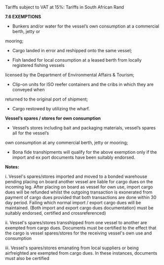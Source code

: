 Tariffs subject to VAT at 15%: Tariffs in South African Rand

**7.6 EXEMPTIONS**

- Bunkers and/or water for the vessel’s own consumption at a commercial berth, jetty or

mooring;

- Cargo landed in error and reshipped onto the same vessel;

- Fish landed for local consumption at a leased berth from locally registered fishing vessels

licensed by the Department of Environmental Affairs & Tourism;

- Clip-on units for ISO reefer containers and the cribs in which they are conveyed when

returned to the original port of shipment;

- Cargo restowed by utilizing the wharf.

**Vessel’s spares / stores for own consumption**

- Vessel’s stores including bait and packaging materials, vessel’s spares all for the vessel’s

own consumption at any commercial berth, jetty or mooring;

- Bona fide transhipments will qualify for the above exemption only if the import and ex
port documents have been suitably endorsed.

**Notes:**

i. Vessel's spares/stores imported and moved to a bonded warehouse pending placing on
board another vessel are liable for cargo dues on the incoming leg. After placing on board as
vessel for own use, import cargo dues will be refunded whilst the outgoing transaction is
exonerated from payment of cargo dues provided that both transactions are done within 30
day period. Failing which normal import / export cargo dues will be maintained. (Both import
and export cargo dues documentation) must be suitably endorsed, certified and crossreferenced)

ii. Vessel's spares/stores transshipped from one vessel to another are exempted from cargo
dues. Documents must be certified to the effect that the cargo is vessel spares/stores for the
receiving vessel's own use and consumption

iii. Vessel's spares/stores emanating from local suppliers or being airfreighted are exempted
from cargo dues. In these instances, documents must also be certified